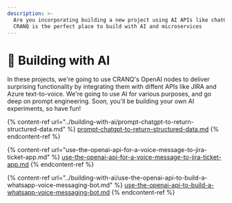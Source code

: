 ```yaml
---
description: >-
  Are you incorporating building a new project using AI APIs like chatGPT? 
  CRANQ is the perfect place to build with AI and microservices
---
```


# 💪 Building with AI

In these projects, we're going to use CRANQ's OpenAI nodes to deliver surprising functionality by integrating them with diffent APIs like JIRA and Azure text-to-voice.  We're going to use AI for various purposes, and go deep on prompt engineering.  Soon, you'll be building your own AI experiments, so have fun!&#x20;

{% content-ref url="../building-with-ai/prompt-chatgpt-to-return-structured-data.md" %}
[prompt-chatgpt-to-return-structured-data.md](../building-with-ai/prompt-chatgpt-to-return-structured-data.md)
{% endcontent-ref %}

{% content-ref url="use-the-openai-api-for-a-voice-message-to-jira-ticket-app.md" %}
[use-the-openai-api-for-a-voice-message-to-jira-ticket-app.md](use-the-openai-api-for-a-voice-message-to-jira-ticket-app.md)
{% endcontent-ref %}

{% content-ref url="../building-with-ai/use-the-openai-api-to-build-a-whatsapp-voice-messaging-bot.md" %}
[use-the-openai-api-to-build-a-whatsapp-voice-messaging-bot.md](../building-with-ai/use-the-openai-api-to-build-a-whatsapp-voice-messaging-bot.md)
{% endcontent-ref %}
